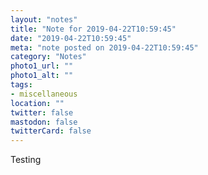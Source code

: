 ```yaml
---
layout: "notes"
title: "Note for 2019-04-22T10:59:45"
date: "2019-04-22T10:59:45"
meta: "note posted on 2019-04-22T10:59:45"
category: "Notes"
photo1_url: ""
photo1_alt: ""
tags:
- miscellaneous
location: ""
twitter: false
mastodon: false
twitterCard: false
---
```

Testing
